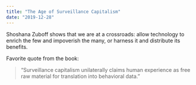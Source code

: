 ```yaml
---
title: "The Age of Surveillance Capitalism"
date: "2019-12-28"
---
```


Shoshana Zuboff shows that we are at a crossroads: allow technology to enrich the few and impoverish the many, or harness it and distribute its benefits.

Favorite quote from the book:

> “Surveillance capitalism unilaterally claims human experience as free raw material for translation into behavioral data.”
